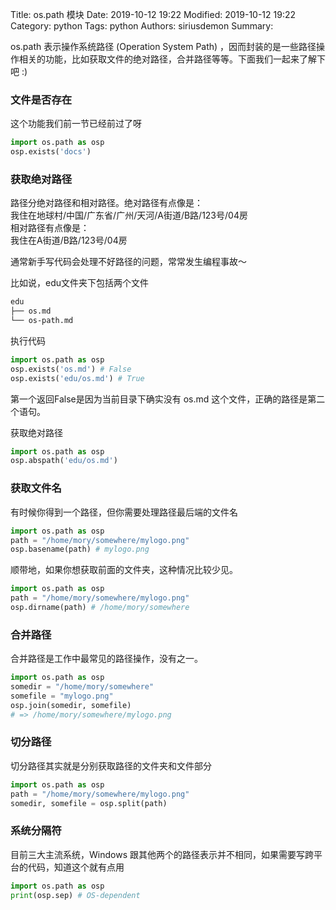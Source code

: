 Title: os.path 模块
Date: 2019-10-12 19:22
Modified: 2019-10-12 19:22
Category: python
Tags: python
Authors: siriusdemon
Summary: 

os.path 表示操作系统路径 (Operation System Path) ，因而封装的是一些路径操作相关的功能，比如获取文件的绝对路径，合并路径等等。下面我们一起来了解下吧 :)

### 文件是否存在
这个功能我们前一节已经前过了呀

```py
import os.path as osp
osp.exists('docs')
```

### 获取绝对路径
路径分绝对路径和相对路径。绝对路径有点像是：    
我住在地球村/中国/广东省/广州/天河/A街道/B路/123号/04房   
相对路径有点像是：   
我住在A街道/B路/123号/04房

通常新手写代码会处理不好路径的问题，常常发生编程事故～

比如说，edu文件夹下包括两个文件
```sh
edu
├── os.md
└── os-path.md
```

执行代码
```py
import os.path as osp
osp.exists('os.md') # False
osp.exists('edu/os.md') # True
```
第一个返回False是因为当前目录下确实没有 os.md 这个文件，正确的路径是第二个语句。

获取绝对路径
```py
import os.path as osp
osp.abspath('edu/os.md')
```

### 获取文件名
有时候你得到一个路径，但你需要处理路径最后端的文件名

```py
import os.path as osp
path = "/home/mory/somewhere/mylogo.png"
osp.basename(path) # mylogo.png
```

顺带地，如果你想获取前面的文件夹，这种情况比较少见。
```py
import os.path as osp
path = "/home/mory/somewhere/mylogo.png"
osp.dirname(path) # /home/mory/somewhere
```

### 合并路径
合并路径是工作中最常见的路径操作，没有之一。

```py
import os.path as osp
somedir = "/home/mory/somewhere"
somefile = "mylogo.png"
osp.join(somedir, somefile)
# => /home/mory/somewhere/mylogo.png
```

### 切分路径
切分路径其实就是分别获取路径的文件夹和文件部分

```py
import os.path as osp
path = "/home/mory/somewhere/mylogo.png"
somedir, somefile = osp.split(path)
```

### 系统分隔符
目前三大主流系统，Windows 跟其他两个的路径表示并不相同，如果需要写跨平台的代码，知道这个就有点用

```py
import os.path as osp
print(osp.sep) # OS-dependent
```
